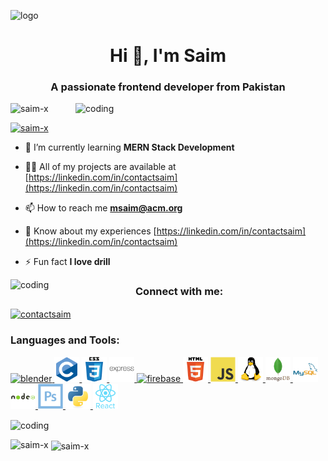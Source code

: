 ![logo](https://media.licdn.com/dms/image/D4D16AQFYfk1JD55wLg/profile-displaybackgroundimage-shrink_350_1400/0/1692018737348?e=1704931200&v=beta&t=Qinrw7JV2l98DOKEN3_x9oiLSexzfAaIcECHPUrrrIA)
<h1 align="center">Hi 👋, I'm Saim</h1>
<h3 align="center">A passionate frontend developer from Pakistan</h3>
<img align="right" alt="coding" width = "400" src = "https://user-images.githubusercontent.com/74038190/225813708-98b745f2-7d22-48cf-9150-083f1b00d6c9.gif">

<p align="left"> <img src="https://komarev.com/ghpvc/?username=saim-x&label=Profile%20views&color=0e75b6&style=flat" alt="saim-x" /> </p>

<p align="left"> <a href="https://github.com/ryo-ma/github-profile-trophy"><img src="https://github-profile-trophy.vercel.app/?username=saim-x" alt="saim-x" /></a> </p>

- 🌱 I’m currently learning **MERN Stack Development**

- 👨‍💻 All of my projects are available at [https://linkedin.com/in/contactsaim](https://linkedin.com/in/contactsaim)

- 📫 How to reach me **msaim@acm.org**

- 📄 Know about my experiences [https://linkedin.com/in/contactsaim](https://linkedin.com/in/contactsaim)

- ⚡ Fun fact **I love drill**
<img align="left" alt="coding" width = "200" src = "https://user-images.githubusercontent.com/74038190/271839856-3b4607a1-1cc6-41f1-926f-892ae880e7a5.gif">

<h3 align="left">Connect with me:</h3>
<p align="left">
<a href="https://linkedin.com/in/contactsaim" target="blank"><img align="center" src="https://raw.githubusercontent.com/rahuldkjain/github-profile-readme-generator/master/src/images/icons/Social/linked-in-alt.svg" alt="contactsaim" height="30" width="40" /></a>
</p>

<h3 align="left">Languages and Tools:</h3>
<p align="left"> <a href="https://www.blender.org/" target="_blank" rel="noreferrer"> <img src="https://download.blender.org/branding/community/blender_community_badge_white.svg" alt="blender" width="40" height="40"/> </a> <a href="https://www.cprogramming.com/" target="_blank" rel="noreferrer"> <img src="https://raw.githubusercontent.com/devicons/devicon/master/icons/c/c-original.svg" alt="c" width="40" height="40"/> </a> <a href="https://www.w3schools.com/css/" target="_blank" rel="noreferrer"> <img src="https://raw.githubusercontent.com/devicons/devicon/master/icons/css3/css3-original-wordmark.svg" alt="css3" width="40" height="40"/> </a> <a href="https://expressjs.com" target="_blank" rel="noreferrer"> <img src="https://raw.githubusercontent.com/devicons/devicon/master/icons/express/express-original-wordmark.svg" alt="express" width="40" height="40"/> </a> <a href="https://firebase.google.com/" target="_blank" rel="noreferrer"> <img src="https://www.vectorlogo.zone/logos/firebase/firebase-icon.svg" alt="firebase" width="40" height="40"/> </a> <a href="https://www.w3.org/html/" target="_blank" rel="noreferrer"> <img src="https://raw.githubusercontent.com/devicons/devicon/master/icons/html5/html5-original-wordmark.svg" alt="html5" width="40" height="40"/> </a> <a href="https://developer.mozilla.org/en-US/docs/Web/JavaScript" target="_blank" rel="noreferrer"> <img src="https://raw.githubusercontent.com/devicons/devicon/master/icons/javascript/javascript-original.svg" alt="javascript" width="40" height="40"/> </a> <a href="https://www.linux.org/" target="_blank" rel="noreferrer"> <img src="https://raw.githubusercontent.com/devicons/devicon/master/icons/linux/linux-original.svg" alt="linux" width="40" height="40"/> </a> <a href="https://www.mongodb.com/" target="_blank" rel="noreferrer"> <img src="https://raw.githubusercontent.com/devicons/devicon/master/icons/mongodb/mongodb-original-wordmark.svg" alt="mongodb" width="40" height="40"/> </a> <a href="https://www.mysql.com/" target="_blank" rel="noreferrer"> <img src="https://raw.githubusercontent.com/devicons/devicon/master/icons/mysql/mysql-original-wordmark.svg" alt="mysql" width="40" height="40"/> </a> <a href="https://nodejs.org" target="_blank" rel="noreferrer"> <img src="https://raw.githubusercontent.com/devicons/devicon/master/icons/nodejs/nodejs-original-wordmark.svg" alt="nodejs" width="40" height="40"/> </a> <a href="https://www.photoshop.com/en" target="_blank" rel="noreferrer"> <img src="https://raw.githubusercontent.com/devicons/devicon/master/icons/photoshop/photoshop-line.svg" alt="photoshop" width="40" height="40"/> </a> <a href="https://www.python.org" target="_blank" rel="noreferrer"> <img src="https://raw.githubusercontent.com/devicons/devicon/master/icons/python/python-original.svg" alt="python" width="40" height="40"/> </a> <a href="https://reactjs.org/" target="_blank" rel="noreferrer"> <img src="https://raw.githubusercontent.com/devicons/devicon/master/icons/react/react-original-wordmark.svg" alt="react" width="40" height="40"/> </a> </p>

<img align="center" alt="coding" width = "800" src = "https://repository-images.githubusercontent.com/462900780/0a10af70-6cbf-46df-9071-0ff586a3b1d6">

<p><img align="left" src="https://github-readme-stats.vercel.app/api/top-langs?username=saim-x&show_icons=true&locale=en&layout=compact" alt="saim-x" /></p>

<p>&nbsp;<img align="center" src="https://github-readme-stats.vercel.app/api?username=saim-x&show_icons=true&locale=en" alt="saim-x" /></p>
